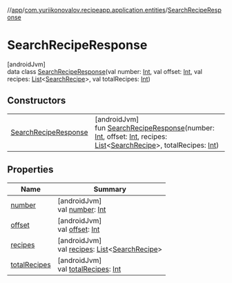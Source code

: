 //[app](../../../index.md)/[com.yuriikonovalov.recipeapp.application.entities](../index.md)/[SearchRecipeResponse](index.md)

# SearchRecipeResponse

[androidJvm]\
data class [SearchRecipeResponse](index.md)(val number: [Int](https://kotlinlang.org/api/latest/jvm/stdlib/kotlin/-int/index.html), val offset: [Int](https://kotlinlang.org/api/latest/jvm/stdlib/kotlin/-int/index.html), val recipes: [List](https://kotlinlang.org/api/latest/jvm/stdlib/kotlin.collections/-list/index.html)&lt;[SearchRecipe](../-search-recipe/index.md)&gt;, val totalRecipes: [Int](https://kotlinlang.org/api/latest/jvm/stdlib/kotlin/-int/index.html))

## Constructors

| | |
|---|---|
| [SearchRecipeResponse](-search-recipe-response.md) | [androidJvm]<br>fun [SearchRecipeResponse](-search-recipe-response.md)(number: [Int](https://kotlinlang.org/api/latest/jvm/stdlib/kotlin/-int/index.html), offset: [Int](https://kotlinlang.org/api/latest/jvm/stdlib/kotlin/-int/index.html), recipes: [List](https://kotlinlang.org/api/latest/jvm/stdlib/kotlin.collections/-list/index.html)&lt;[SearchRecipe](../-search-recipe/index.md)&gt;, totalRecipes: [Int](https://kotlinlang.org/api/latest/jvm/stdlib/kotlin/-int/index.html)) |

## Properties

| Name | Summary |
|---|---|
| [number](number.md) | [androidJvm]<br>val [number](number.md): [Int](https://kotlinlang.org/api/latest/jvm/stdlib/kotlin/-int/index.html) |
| [offset](offset.md) | [androidJvm]<br>val [offset](offset.md): [Int](https://kotlinlang.org/api/latest/jvm/stdlib/kotlin/-int/index.html) |
| [recipes](recipes.md) | [androidJvm]<br>val [recipes](recipes.md): [List](https://kotlinlang.org/api/latest/jvm/stdlib/kotlin.collections/-list/index.html)&lt;[SearchRecipe](../-search-recipe/index.md)&gt; |
| [totalRecipes](total-recipes.md) | [androidJvm]<br>val [totalRecipes](total-recipes.md): [Int](https://kotlinlang.org/api/latest/jvm/stdlib/kotlin/-int/index.html) |

